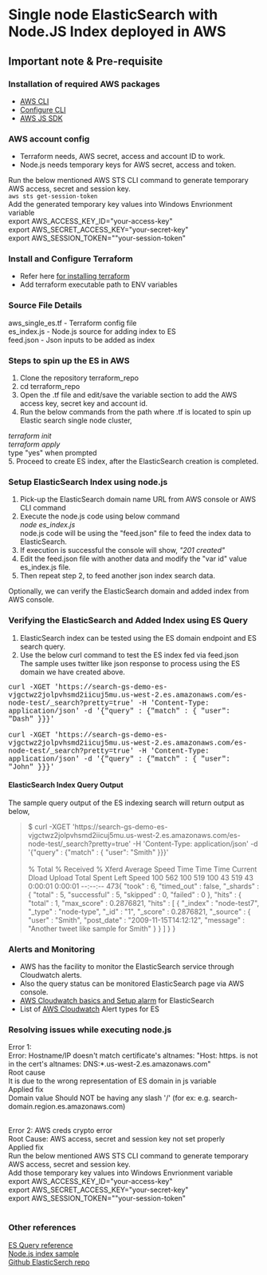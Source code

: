 # Single node ElasticSearch with Node.JS Index deployed in AWS
## Important note & Pre-requisite
### Installation of required AWS packages
- [AWS CLI](https://docs.aws.amazon.com/cli/latest/userguide/installing.html)
- [Configure CLI](https://docs.aws.amazon.com/cli/latest/reference/configure/)
- [AWS JS SDK](https://docs.aws.amazon.com/sdk-for-javascript/v2/developer-guide/installing-jssdk.html)

### AWS account config
- Terraform needs, AWS secret, access and account ID to work. <br>
- Node.js needs temporary keys for AWS secret, access and token. <br>

Run the below mentioned AWS STS CLI command to generate temporary AWS access, secret and session key.<br>
`aws sts get-session-token`<br>
Add the generated temporary key values into Windows Envrionment variable<br>
export AWS_ACCESS_KEY_ID="your-access-key"<br>
export AWS_SECRET_ACCESS_KEY="your-secret-key"<br>
export AWS_SESSION_TOKEN=""your-session-token"<br>
 
###  Install and Configure Terraform
- Refer here [for installing terraform](https://www.terraform.io/downloads.html)
- Add terraform executable path to ENV variables

### Source File Details
aws_single_es.tf - Terraform config file<br>
es_index.js - Node.js source for adding index to ES<br>
feed.json - Json inputs to be added as index<br>
 
### Steps to spin up the ES in AWS 
 1. Clone the repository terraform_repo<br>
 2. cd terraform_repo<br>
 3. Open the .tf file and edit/save the variable section to add the AWS access key, secret key and account id.<br>
 4. Run the below commands from the path where .tf is located to spin up Elastic search single node cluster,<br>
<i>
 terraform init<br>
 terraform apply<br></i>
 type "yes" when prompted<br>
 5. Proceed to create ES index, after the ElasticSearch creation is completed.<br>

### Setup ElasticSearch Index using node.js
 1. Pick-up the ElasticSearch domain name URL from AWS console or AWS CLI command<br>
 2. Execute the node.js code using below command<br>
 <i>node es_index.js</i><br>
 node.js code will be using the "feed.json" file to feed the index data to ElasticSearch.<br>
 3. If execution is successful the console will show, <i>"201 created"</i><br>
 4. Edit the feed.json file with another data and modify the "var id" value es_index.js file.<br>
 5. Then repeat step 2, to feed another json index search data.
 
 Optionally, we can verify the ElasticSearch domain and added index from AWS console.<br>
 
### Verifying the ElasticSearch and Added Index using ES Query
 1. ElasticSearch index can be tested using the ES domain endpoint and ES search query.<br>
 2. Use the below curl command to test the ES index fed via feed.json<br>
 The sample uses twitter like json response to process using the ES domain we have created above.<br>
 <font face='courier new'>
  curl -XGET 'https://search-gs-demo-es-vjgctwz2jolpvhsmd2iicuj5mu.us-west-2.es.amazonaws.com/es-node-test/_search?pretty=true' -H 'Content-Type: application/json' -d '{"query" : {"match" : { "user": "Dash" }}}'<br><br>
  curl -XGET 'https://search-gs-demo-es-vjgctwz2jolpvhsmd2iicuj5mu.us-west-2.es.amazonaws.com/es-node-test/_search?pretty=true' -H 'Content-Type: application/json' -d '{"query" : {"match" : { "user": "John" }}}'<br>
</font>

#### ElasticSearch Index Query Output 
The sample query output of the ES indexing search will return output as below,<br>
<blockquote>
$ curl -XGET 'https://search-gs-demo-es-vjgctwz2jolpvhsmd2iicuj5mu.us-west-2.es.amazonaws.com/es-node-test/_search?pretty=true' -H 'Content-Type: application/json' -d '{"query" : {"match" : { "user": "Smith" }}}'<br><br>
  % Total    % Received % Xferd  Average Speed   Time    Time     Time  Current
                                 Dload  Upload   Total   Spent    Left  Speed
100   562  100   519  100    43    519     43  0:00:01  0:00:01 --:--:--   473{
  "took" : 6,
  "timed_out" : false,
  "_shards" : {
    "total" : 5,
    "successful" : 5,
    "skipped" : 0,
    "failed" : 0
  },
  "hits" : {
    "total" : 1,
    "max_score" : 0.2876821,
    "hits" : [
      {
        "_index" : "node-test7",
        "_type" : "node-type",
        "_id" : "1",
        "_score" : 0.2876821,
        "_source" : {
          "user" : "Smith",
          "post_date" : "2009-11-15T14:12:12",
          "message" : "Another tweet like sample for Smith"
        }
      }
    ]
  }
}
</blockquote>

### Alerts and Monitoring
- AWS has the facility to monitor the ElasticSearch service through Cloudwatch alerts.<br>
- Also the query status can be monitored ElasticSearch page via AWS console.<br>
- <a href="https://aws.amazon.com/blogs/database/get-started-with-amazon-elasticsearch-service-set-cloudwatch-alarms-on-key-metrics/">AWS Cloudwatch basics and Setup alarm</a> for ElasticSearch<br>
- List of <a href="https://docs.aws.amazon.com/elasticsearch-service/latest/developerguide/cloudwatch-alarms.html">AWS Cloudwatch</a> Alert types for ES<br>

 
### Resolving issues while executing node.js
Error 1:<br>
Error: Hostname/IP doesn't match certificate's altnames: "Host: https. is
 not in the cert's altnames: DNS:*.us-west-2.es.amazonaws.com"<br>
Root cause<br>
It is due to the wrong representation of ES domain in js variable<br>
Applied fix<br>
Domain value Should NOT be having any slash '/' (for ex: e.g. search-domain.region.es.amazonaws.com)<br><br>

Error 2: AWS creds crypto error<br>
Root Cause: AWS access, secret and session key not set properly<br>
Applied fix<br>
Run the below mentioned AWS STS CLI command to generate temporary AWS access, secret and session key.<br>
Add those temporary key values into Windows Envrionment variable<br>
export AWS_ACCESS_KEY_ID="your-access-key"<br>
export AWS_SECRET_ACCESS_KEY="your-secret-key"<br>
export AWS_SESSION_TOKEN=""your-session-token"<br><br>
  
### Other references
  <a href="https://www.elastic.co/guide/en/elasticsearch/reference/current/full-text-queries.html"> ES Query reference </a><br>
  <a href="https://docs.aws.amazon.com/elasticsearch-service/latest/developerguide/es-indexing-programmatic.html#es-indexing-programmatic-node">Node.js index sample</a><br>
  <a href="https://github.com/elastic/elasticsearch"> Github ElasticSerch repo</a><br>
